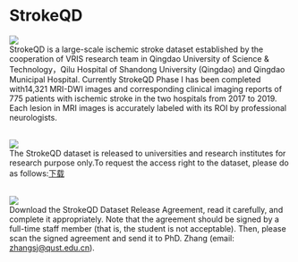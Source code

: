 # StrokeQD
<img src="https://img.shields.io/badge/StrokeQD-Introduction-brightgreen" /><br>
StrokeQD is a large-scale ischemic stroke dataset established by the cooperation of VRIS research team in Qingdao University of Science & Technology，Qilu Hospital of Shandong University (Qingdao) and Qingdao Municipal Hospital. Currently StrokeQD Phase I has been completed with14,321 MRI-DWI images and corresponding clinical imaging reports of 775 patients with ischemic stroke in the two hospitals from 2017 to 2019. Each lesion in MRI images is accurately labeled with its ROI by professional neurologists.

<br><img src="https://img.shields.io/badge/StrokeQD-Request-brightgreen" /><br>
The StrokeQD dataset is released to universities and research institutes for research purpose only.To request the access right to the dataset, please do as follows:[下载](https://www.zhihu.com)
<br>

<br><img src="https://img.shields.io/badge/StrokeQD-More-brightgreen" /><br>
Download the StrokeQD Dataset Release Agreement, read it carefully, and complete it appropriately.
Note that the agreement should be signed by a full-time staff member (that is, the student is not acceptable). 
Then, please scan the signed agreement and send it to PhD. Zhang (email: zhangsj@qust.edu.cn).

